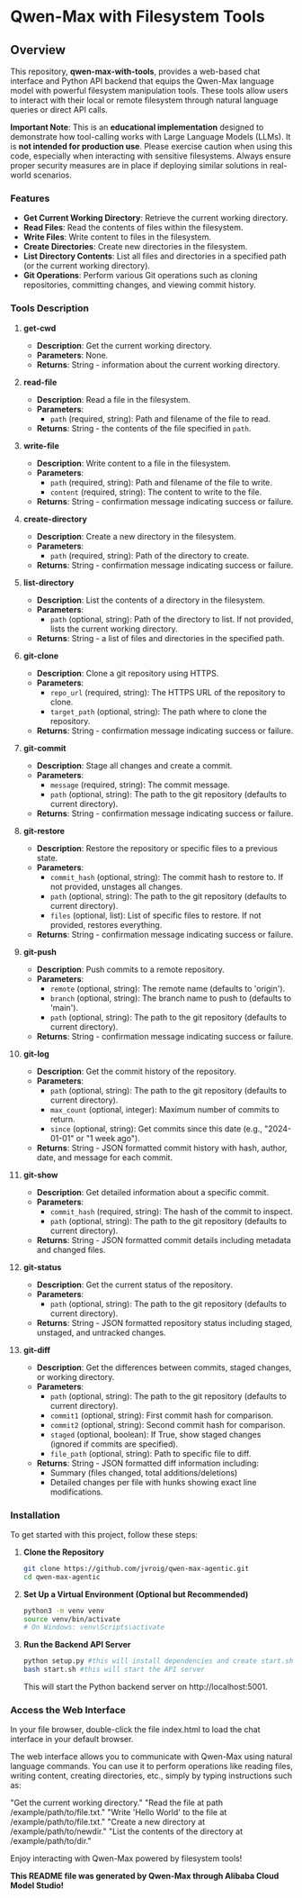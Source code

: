 # Qwen-Max with Filesystem Tools

## Overview

This repository, **qwen-max-with-tools**, provides a web-based chat interface and Python API backend that equips the Qwen-Max language model with powerful filesystem manipulation tools. These tools allow users to interact with their local or remote filesystem through natural language queries or direct API calls.

**Important Note**: This is an **educational implementation** designed to demonstrate how tool-calling works with Large Language Models (LLMs). It is **not intended for production use**. Please exercise caution when using this code, especially when interacting with sensitive filesystems. Always ensure proper security measures are in place if deploying similar solutions in real-world scenarios.


### Features

- **Get Current Working Directory**: Retrieve the current working directory.
- **Read Files**: Read the contents of files within the filesystem.
- **Write Files**: Write content to files in the filesystem.
- **Create Directories**: Create new directories in the filesystem.
- **List Directory Contents**: List all files and directories in a specified path (or the current working directory).
- **Git Operations**: Perform various Git operations such as cloning repositories, committing changes, and viewing commit history.

### Tools Description

1. **get-cwd**
    - **Description**: Get the current working directory.
    - **Parameters**: None.
    - **Returns**: String - information about the current working directory.

2. **read-file**
    - **Description**: Read a file in the filesystem.
    - **Parameters**:
      - `path` (required, string): Path and filename of the file to read.
    - **Returns**: String - the contents of the file specified in `path`.

3. **write-file**
    - **Description**: Write content to a file in the filesystem.
    - **Parameters**:
      - `path` (required, string): Path and filename of the file to write.
      - `content` (required, string): The content to write to the file.
    - **Returns**: String - confirmation message indicating success or failure.

4. **create-directory**
    - **Description**: Create a new directory in the filesystem.
    - **Parameters**:
      - `path` (required, string): Path of the directory to create.
    - **Returns**: String - confirmation message indicating success or failure.

5. **list-directory**
    - **Description**: List the contents of a directory in the filesystem.
    - **Parameters**:
      - `path` (optional, string): Path of the directory to list. If not provided, lists the current working directory.
    - **Returns**: String - a list of files and directories in the specified path.

6. **git-clone**
    - **Description**: Clone a git repository using HTTPS.
    - **Parameters**:
      - `repo_url` (required, string): The HTTPS URL of the repository to clone.
      - `target_path` (optional, string): The path where to clone the repository.
    - **Returns**: String - confirmation message indicating success or failure.

7. **git-commit**
    - **Description**: Stage all changes and create a commit.
    - **Parameters**:
      - `message` (required, string): The commit message.
      - `path` (optional, string): The path to the git repository (defaults to current directory).
    - **Returns**: String - confirmation message indicating success or failure.

8. **git-restore**
    - **Description**: Restore the repository or specific files to a previous state.
    - **Parameters**:
      - `commit_hash` (optional, string): The commit hash to restore to. If not provided, unstages all changes.
      - `path` (optional, string): The path to the git repository (defaults to current directory).
      - `files` (optional, list): List of specific files to restore. If not provided, restores everything.
    - **Returns**: String - confirmation message indicating success or failure.

9. **git-push**
    - **Description**: Push commits to a remote repository.
    - **Parameters**:
      - `remote` (optional, string): The remote name (defaults to 'origin').
      - `branch` (optional, string): The branch name to push to (defaults to 'main').
      - `path` (optional, string): The path to the git repository (defaults to current directory).
    - **Returns**: String - confirmation message indicating success or failure.

10. **git-log**
    - **Description**: Get the commit history of the repository.
    - **Parameters**:
      - `path` (optional, string): The path to the git repository (defaults to current directory).
      - `max_count` (optional, integer): Maximum number of commits to return.
      - `since` (optional, string): Get commits since this date (e.g., "2024-01-01" or "1 week ago").
    - **Returns**: String - JSON formatted commit history with hash, author, date, and message for each commit.

11. **git-show**
    - **Description**: Get detailed information about a specific commit.
    - **Parameters**:
      - `commit_hash` (required, string): The hash of the commit to inspect.
      - `path` (optional, string): The path to the git repository (defaults to current directory).
    - **Returns**: String - JSON formatted commit details including metadata and changed files.

12. **git-status**
    - **Description**: Get the current status of the repository.
    - **Parameters**:
      - `path` (optional, string): The path to the git repository (defaults to current directory).
    - **Returns**: String - JSON formatted repository status including staged, unstaged, and untracked changes.

13. **git-diff**
    - **Description**: Get the differences between commits, staged changes, or working directory.
    - **Parameters**:
      - `path` (optional, string): The path to the git repository (defaults to current directory).
      - `commit1` (optional, string): First commit hash for comparison.
      - `commit2` (optional, string): Second commit hash for comparison.
      - `staged` (optional, boolean): If True, show staged changes (ignored if commits are specified).
      - `file_path` (optional, string): Path to specific file to diff.
    - **Returns**: String - JSON formatted diff information including:
        - Summary (files changed, total additions/deletions)
        - Detailed changes per file with hunks showing exact line modifications.
### Installation

To get started with this project, follow these steps:

1. **Clone the Repository**

   ```bash
   git clone https://github.com/jvroig/qwen-max-agentic.git
   cd qwen-max-agentic

2. **Set Up a Virtual Environment (Optional but Recommended)**

    ```bash
    python3 -m venv venv
    source venv/bin/activate  
    # On Windows: venv\Scripts\activate
    ```

3. **Run the Backend API Server**

    ```bash
    python setup.py #this will install dependencies and create start.sh file
    bash start.sh #this will start the API server
    ```
    This will start the Python backend server on http://localhost:5001.

### Access the Web Interface

In your file browser, double-click the file index.html to load the chat interface in your default browser.

The web interface allows you to communicate with Qwen-Max using natural language commands. You can use it to perform operations like reading files, writing content, creating directories, etc., simply by typing instructions such as:

"Get the current working directory."
"Read the file at path /example/path/to/file.txt."
"Write 'Hello World' to the file at /example/path/to/file.txt."
"Create a new directory at /example/path/to/newdir."
"List the contents of the directory at /example/path/to/dir."

Enjoy interacting with Qwen-Max powered by filesystem tools!


**This README file was generated by Qwen-Max through Alibaba Cloud Model Studio!**